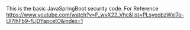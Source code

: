 This is the basic JavaSpringBoot security code.
For Reference
https://www.youtube.com/watch?v=F_wvX22_Vhc&list=PLsyeobzWxl7o-Ul7lhFb9-fLjDYapcetO&index=1
